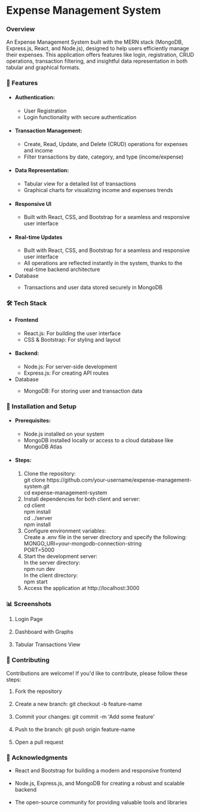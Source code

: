 <h1>Expense Management System</h1>
<h3>Overview</h3>
<p>An Expense Management System built with the MERN stack (MongoDB, Express.js, React, and Node.js), designed to help users efficiently manage their expenses. This application offers features like login, registration, CRUD operations, transaction filtering, and insightful data representation in both tabular and graphical formats.</p>

<h3>🚀 Features</h3>
<ul>
  <li><h4>Authentication:</h4></li>
  <ul>
    <li>User Registration</li>
    <li>Login functionality with secure authentication</li>
  </ul>
  <li><h4>Transaction Management:</h4></li>
  <ul>
    <li>Create, Read, Update, and Delete (CRUD) operations for expenses and income</li>
    <li>Filter transactions by date, category, and type (income/expense)</li>
  </ul>
  <li><h4>Data Representation:</h4></li>
  <ul>
    <li>Tabular view for a detailed list of transactions</li>
    <li>Graphical charts for visualizing income and expenses trends</li>
  </ul>
  <li><h4>Responsive UI</h4></li>
  <ul>
    <li>Built with React, CSS, and Bootstrap for a seamless and responsive user interface</li>
  </ul>
  <li><h4>Real-time Updates</h4></li>
   <ul>
    <li>Built with React, CSS, and Bootstrap for a seamless and responsive user interface</li>
    <li>All operations are reflected instantly in the system, thanks to the real-time backend architecture</li>
  </ul>
  <li>Database</li>
  <ul>
    <li>Transactions and user data stored securely in MongoDB</li>   
  </ul>
</ul>
<h3>🛠️ Tech Stack</h3>
<ul>
  <li><h4>Frontend</h4></li>
  <ul>
    <li>React.js: For building the user interface</li>
    <li>CSS & Bootstrap: For styling and layout</li>
  </ul>
  <li><h4>Backend:</h4></li>
  <ul>
    <li>Node.js: For server-side development</li>
    <li>Express.js: For creating API routes</li>
  </ul>
  <li>Database</li>
  <ul>
    <li>MongoDB: For storing user and transaction data</li>
  </ul>
</ul>
<h3>🔧 Installation and Setup</h3>
<ul>
  <li><h4>Prerequisites:</h4></li>
  <ul>
    <li>Node.js installed on your system</li>
    <li>MongoDB installed locally or access to a cloud database like MongoDB Atlas</li>
  </ul>
  <li><h4>Steps:</h4></li>
  <ol>
    <li>Clone the repository:</li>
    git clone https://github.com/your-username/expense-management-system.git <br>
    cd expense-management-system <br>
    <li>Install dependencies for both client and server:</li>
    cd client <br>
    npm install <br>
    cd ../server <br>
    npm install <br>
    <li>Configure environment variables:</li>
    Create a .env file in the server directory and specify the following: <br>
    MONGO_URI=your-mongodb-connection-string <br>
    PORT=5000 <br>
    <li>Start the development server:</li>
    In the server directory: <br>
    npm run dev <br>
    In the client directory: <br>
    npm start <br>
    <li>Access the application at http://localhost:3000</li> 
  </ol>
</ul>


<h3>📊 Screenshots</h3>
<ol>
  <li>Login Page</li><br>
  <li>Dashboard with Graphs</li><br>
  <li>Tabular Transactions View</li>
</ol>

<h3>🤝 Contributing</h3>
Contributions are welcome! If you'd like to contribute, please follow these steps: <br>
<ol>
<li>Fork the repository</li> <br>
<li>Create a new branch: git checkout -b feature-name</li> <br>
<li>Commit your changes: git commit -m 'Add some feature'</li> <br>
<li>Push to the branch: git push origin feature-name</li> <br>
<li>Open a pull request</li>

</ol>
<h3>🌟 Acknowledgments</h3>
<ul>
<li>React and Bootstrap for building a modern and responsive frontend</li> <br>
<li>Node.js, Express.js, and MongoDB for creating a robust and scalable backend</li> <br>
<li>The open-source community for providing valuable tools and libraries</li>
</ul>


